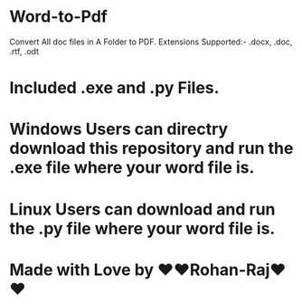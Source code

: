 # Word-to-Pdf
Convert All doc files in A Folder to PDF. Extensions Supported:- .docx, .doc, .rtf, .odt


# Included .exe and .py Files.

# Windows Users can directry download this repository and run the .exe file where your word file is.

# Linux Users can download and run the .py file where your word file is.

# Made with Love by ❤️❤️Rohan-Raj❤️❤️
